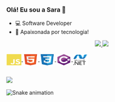 ### Olá! Eu sou a Sara 🌟

- 💻 Software Developer 
- 💖 Apaixonada por tecnologia!

<div align="center">
    <a href="https://github.com/sara-larissa">
    <img height="160em" src="https://github-readme-stats-sigma-five.vercel.app/api?username=sara-larissa&show_icons=true&theme=synthwave&include_all_commits=true&count_private=true"/>
    <img height="160em" src="https://github-readme-stats-sigma-five.vercel.app/api/top-langs/?username=sara-larissa&layout=compact&langs_count=7&theme=synthwave"/>
  </div>

  <div style="display: inline_block"><br>
  <img align="center" alt="sara-Js" height="30" width="40" src="https://raw.githubusercontent.com/devicons/devicon/master/icons/javascript/javascript-plain.svg">
<!--   <img align="center" alt="sara-React" height="30" width="40" src="https://raw.githubusercontent.com/devicons/devicon/master/icons/react/react-original.svg"> -->
  <img align="center" alt="sara-HTML" height="30" width="40" src="https://raw.githubusercontent.com/devicons/devicon/master/icons/html5/html5-original.svg">
  <img align="center" alt="sara-CSS" height="30" width="40" src="https://raw.githubusercontent.com/devicons/devicon/master/icons/css3/css3-original.svg">
<!-- <img align="center" alt="sara-Csharp" height="30" width="40" src="https://raw.githubusercontent.com/devicons/devicon/master/icons/csharp/csharp-original -->
 <img align="center" alt="Csharp" height="30" width="40" src="https://raw.githubusercontent.com/devicons/devicon/master/icons/csharp/csharp-original.svg">
 <img align="center" alt="DotNet" height="30" width="40" src="https://raw.githubusercontent.com/devicons/devicon/master/icons/dot-net/dot-net-original-wordmark.svg">
                                                                   
  </div>
  
  ##

<div> 
  <a href="https://www.linkedin.com/in/sara-souza-aa5a431b1/" target="_blank"><img src="https://img.shields.io/badge/-LinkedIn-%230077B5?style=for-the-badge&logo=linkedin&logoColor=white" target="_blank"></a>  
    
   ![Snake animation](https://github.com/sara-larissa/sara-larissa/blob/output/github-contribution-grid-snake.svg)
    
</div>


<!-- synthwave, radical, dracula, aura_dark, tokyonight, panda -->
